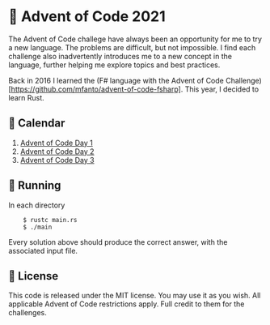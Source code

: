 # :christmas_tree: Advent of Code 2021

The Advent of Code challege have always been an opportunity for me to try a new language. The problems are difficult, but not impossible. I find each challenge also inadvertently introduces me to a new concept in the language, further helping me explore topics and best practices.

Back in 2016 I learned the (F# language with the Advent of Code Challenge)[https://github.com/mfanto/advent-of-code-fsharp]. This year, I decided to learn Rust.

## :calendar: Calendar

1. [Advent of Code Day 1](./tree/main/day_01)
1. [Advent of Code Day 2](./tree/main/day_02)
1. [Advent of Code Day 3](./tree/main/day_03)

## :runner: Running

In each directory

```
	$ rustc main.rs
	$ ./main
```

Every solution above should produce the correct answer, with the associated input file.

## :scroll: License

This code is released under the MIT license. You may use it as you wish. All applicable Advent of Code restrictions apply. Full credit to them for the challenges.
